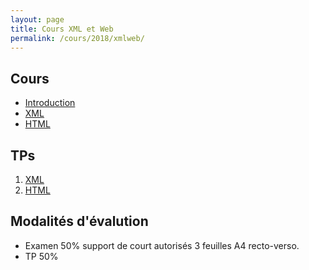 ```yaml
---
layout: page
title: Cours XML et Web
permalink: /cours/2018/xmlweb/
---
```


## Cours

- [Introduction ](/courses/2017/xmlweb/internetXML.pdf)
- [XML](/courses/2017/xmlweb/XML+DTD.pdf)
- [HTML](/courses/2017/xmlweb/HTML5CSS.pdf)

## TPs

1. [XML](xml.html)
2. [HTML](html.html)

## Modalités d'évalution

- Examen 50% support de court autorisés 3 feuilles A4 recto-verso.
- TP 50%
